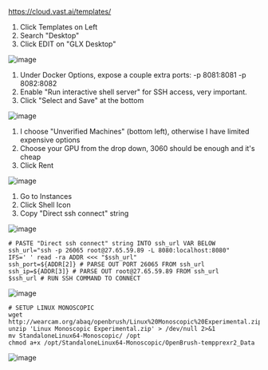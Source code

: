
https://cloud.vast.ai/templates/
1) Click Templates on Left
2) Search "Desktop"
3) Click EDIT on "GLX Desktop"

![image](https://github.com/dwillington/open-brush/assets/8038214/9727e1f6-26ee-417e-8eac-0b1b83b7451b)

1) Under Docker Options, expose a couple extra ports: -p 8081:8081 -p 8082:8082
2) Enable "Run interactive shell server" for SSH access, very important.
3) Click "Select and Save" at the bottom

![image](https://github.com/dwillington/open-brush/assets/8038214/76ec43ff-cc0c-4a4d-b9c6-dad98ad0f6b2)

1) I choose "Unverified Machines" (bottom left), otherwise I have limited expensive options
2) Choose your GPU from the drop down, 3060 should be enough and it's cheap
3) Click Rent

![image](https://github.com/dwillington/open-brush/assets/8038214/e62ea3e3-fdb3-40de-88b7-16d3479962c1)

1) Go to Instances
2) Click Shell Icon
3) Copy "Direct ssh connect" string

![image](https://github.com/dwillington/open-brush/assets/8038214/f0fb19e3-ec5e-49c9-81c0-82f7f42b28a6)


```
# PASTE "Direct ssh connect" string INTO ssh_url VAR BELOW
ssh_url="ssh -p 26065 root@27.65.59.89 -L 8080:localhost:8080"
IFS=' ' read -ra ADDR <<< "$ssh_url"
ssh_port=${ADDR[2]} # PARSE OUT PORT 26065 FROM ssh_url
ssh_ip=${ADDR[3]} # PARSE OUT root@27.65.59.89 FROM ssh_url
$ssh_url # RUN SSH COMMAND TO CONNECT
```

![image](https://github.com/dwillington/open-brush/assets/8038214/82b297b7-9338-43b9-9a37-13319fb301f4)


```
# SETUP LINUX MONOSCOPIC
wget http://wearcam.org/abaq/openbrush/Linux%20Monoscopic%20Experimental.zip
unzip 'Linux Monoscopic Experimental.zip' > /dev/null 2>&1
mv StandaloneLinux64-Monoscopic/ /opt
chmod a+x /opt/StandaloneLinux64-Monoscopic/OpenBrush-tempprexr2_Data
````

![image](https://github.com/dwillington/open-brush/assets/8038214/8b6ad107-bad4-4e8f-88b6-01d322554bab)
